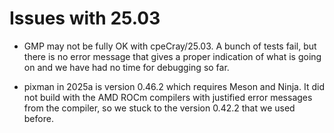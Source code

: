 # Issues with 25.03

-   GMP may not be fully OK with cpeCray/25.03. A bunch of tests fail, but there is
    no error message that gives a proper indication of what is going on and we have 
    had no time for debugging so far.

-   pixman in 2025a is version 0.46.2 which requires Meson and Ninja. It did not build
    with the AMD ROCm compilers with justified error messages from the compiler, so we
    stuck to the version 0.42.2 that we used before. 

